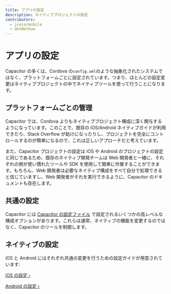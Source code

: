 ```yaml
---
title: アプリの設定
description: ネイティブプロジェクトの設定
contributors:
  - jcesarmobile
  - dotNetkow
---
```


# アプリの設定

Capacitor の多くは、Cordova の`config.xml`のような抽象化されたシステムではなく、プラットフォームごとに設定されています。つまり、ほとんどの設定変更はネイティブプロジェクトの中でネイティブツールを使って行うことになります。

## プラットフォームごとの管理

Capacitor では、Cordova よりもネイティブプロジェクト構成に深く関与するようになっています。このことで、既存の iOS/Android ネイティブガイドが利用できたり、Stack Overflow が助けになったりし、プロジェクトを完全にコントロールするのが簡単になるので、これは正しいアプローチだと考えています。

また、Capacitor プロジェクトの設定は iOS や Android のプロジェクトの設定と同じであるため、既存のネイティブ開発チームは Web 開発者と一緒に、それぞれの側が使い慣れたツールや SDK を使用して簡単に作業することができます。もちろん、Web 開発者は必要なネイティブ構成をすべて自分で処理できると信じていますし、Web 開発者がそれを実行できるように、Capacitor のドキュメントも存在します。

## 共通の設定

Capacitor には [Capacitor の設定ファイル](/docs/config) で設定されるいくつかの高レベルな構成オプションがあります。これらは通常、ネイティブの機能を変更するのではなく、Capacitor のツールを制御します。

## ネイティブの設定

iOS と Android にはそれぞれ共通の変更を行うための設定ガイドが用意されています:

[iOS の設定 &#8250;](/docs/ios/configuration)

[Android の設定 &#8250;](/docs/android/configuration)
